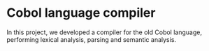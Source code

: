 # Cobol language compiler

In this project, we developed a compiler for the old Cobol language, performing lexical analysis, parsing and semantic analysis.
